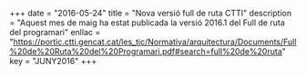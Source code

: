 +++
date        = "2016-05-24"
title       = "Nova versió full de ruta CTTI"
description = "Aquest mes de maig ha estat publicada la versió 2016.1 del Full de ruta del programari"
enllac	    = "https://portic.ctti.gencat.cat/les_tic/Normativa/arquitectura/Documents/Full%20de%20Ruta%20del%20Programari.pdf#search=full%20de%20ruta"
key         = "JUNY2016"
+++
